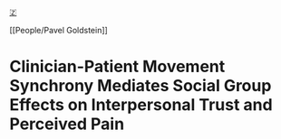 [🇿](zotero://select/library/items/3IC7XD2I)

[[People/Pavel Goldstein]] 
# Clinician-Patient Movement Synchrony Mediates Social Group Effects on Interpersonal Trust and Perceived Pain

